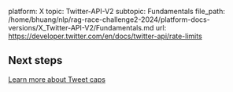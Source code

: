 platform: X
topic: Twitter-API-V2
subtopic: Fundamentals
file_path: /home/bhuang/nlp/rag-race-challenge2-2024/platform-docs-versions/X_Twitter-API-V2/Fundamentals.md
url: https://developer.twitter.com/en/docs/twitter-api/rate-limits

## Next steps

[Learn more about Tweet caps](https://developer.twitter.com/en1/docs/twitter-api/tweet-caps "Learn more about Tweet caps")